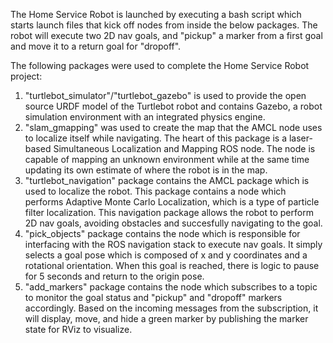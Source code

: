 The Home Service Robot is launched by executing a bash script which starts launch files that kick off nodes from inside the below packages. The robot will execute two 2D nav goals, and "pickup" a marker from a first goal and move it to a return goal for "dropoff". 

The following packages were used to complete the Home Service Robot project:

1. "turtlebot_simulator"/"turtlebot_gazebo" is used to provide the open source URDF model of the Turtlebot robot and contains Gazebo, a robot simulation environment with an integrated physics engine.
2. "slam_gmapping" was used to create the map that the AMCL node uses to localize itself while navigating. The heart of this package is a laser-based Simultaneous Localization and Mapping ROS node. The node is capable of mapping an unknown environment while at the same time updating its own estimate of where the robot is in the map. 
3. "turtlebot_navigation" package contains the AMCL package which is used to localize the robot. This package contains a node which performs Adaptive Monte Carlo Localization, which is a type of particle filter localization. This navigation package allows the robot to perform 2D nav goals, avoiding obstacles and succesfully navigating to the goal.
4. "pick_objects" package contains the node which is responsible for interfacing with the ROS navigation stack to execute nav goals. It simply selects a goal pose which is composed of x and y coordinates and a rotational orientation. When this goal is reached, there is logic to pause for 5 seconds and return to the origin pose.
5. "add_markers" package contains the node which subscribes to a topic to monitor the goal status and "pickup" and "dropoff" markers accordingly. Based on the incoming messages from the subscription, it will display, move, and hide a green marker by publishing the marker state for RViz to visualize. 
